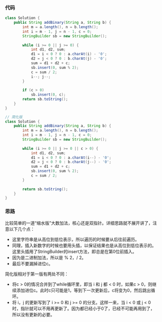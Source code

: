 ### 代码

``` java
class Solution {
    public String addBinary(String a, String b) {
        int m = a.length(), n = b.length();
        int i = m - 1, j = n - 1, c = 0;
        StringBuilder sb = new StringBuilder();
        
        while (i >= 0 || j >= 0) {
            int d1, d2, sum;
            d1 = i < 0 ? 0 : a.charAt(i) - '0';
            d2 = j < 0 ? 0 : b.charAt(j) - '0';
            sum = d1 + d2 + c;
            sb.insert(0, sum % 2);
            c = sum / 2;
            i--; j--;
        }
        
        if (c > 0)
            sb.insert(0, c);
        return sb.toString();
    }
}

// 简化版
class Solution {
    public String addBinary(String a, String b) {
        int m = a.length(), n = b.length();
        int i = m - 1, j = n - 1, c = 0;
        StringBuilder sb = new StringBuilder();
        
        while (i >= 0 || j >= 0 || c > 0) {
            int d1, d2, sum;
            d1 = i < 0 ? 0 : a.charAt(i--) - '0';
            d2 = j < 0 ? 0 : b.charAt(j--) - '0';
            sum = d1 + d2 + c;
            sb.insert(0, sum % 2);
            c = sum / 2;
        }
        
        return sb.toString();
    }
}
```

### 

### 思路

比较简单的一道“缩水版”大数加法，核心还是双指针。详细思路就不展开讲了，注意以下几个点：

* 这里字符串是从高位到低位表示，所以遍历的时候要从后往前遍历。
* 同理，插入新数字的时候也要用头插，以保证结果也是从高位到低位表示的。这里头插用了StringBuilder的insert方法，即总是在第0位前插入。
* 因为是二进制加法，所以是 % 2，/ 2。
* 最后不要漏掉进位c。

简化版相对于第一版有两处不同：

* 将c > 0的情况合并到了while循环里，即当 i 和 j 都 < 0 时，如果c > 0，则继续添加进位c。此时c只可能是1，等到下一次更新后，c将变为0，然后跳出循环。
* 将 i，j 的更新写到了 i >= 0 和 j >= 0 的分支。这样一来，当 i < 0 或 j < 0 时，指针就可以不用再更新了。因为都已经小于0了，已经不可能再用到了，所以没有更新的必要。



